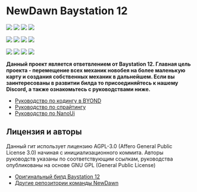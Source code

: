 # NewDawn Baystation 12
![](https://img.shields.io/codecov/c/github/newdawnstation/NewDawn?style=for-the-badge&token=b821c047-1d15-4721-83b6-ffbbe1e890a6) ![](https://img.shields.io/snyk/vulnerabilities/github/newdawnstation/NewDawn?style=for-the-badge) ![](https://img.shields.io/codefactor/grade/github/newdawnstation/NewDawn?style=for-the-badge) ![](https://img.shields.io/travis/newdawnstation/NewDawn?style=for-the-badge)

![](https://img.shields.io/github/issues-raw/newdawnstation/NewDawn?style=for-the-badge) ![](https://img.shields.io/github/issues-pr-raw/newdawnstation/NewDawn?style=for-the-badge) ![](https://img.shields.io/github/last-commit/newdawnstation/NewDawn/master?style=for-the-badge) ![](https://img.shields.io/github/license/newdawnstation/NewDawn?style=for-the-badge)

![](https://img.shields.io/github/forks/newdawnstation/NewDawn?label=Fork&style=for-the-badge) ![](https://img.shields.io/github/followers/newdawnstation?label=Follow&style=for-the-badge) ![](https://img.shields.io/github/watchers/newdawnstation/NewDawn?label=Watch&style=for-the-badge) ![](https://img.shields.io/discord/650814357118124044?style=for-the-badge)

**Данный проект является ответвлением от Baystation 12. Главная цель проекта - перемещение всех механик новобея на более маленькую карту и создания собственных механик в дальнейшем.
Если вы заинтересованы в развитии билда то присоединяйтесь к нашему Discord, а также ознакомьтесь с руководствами ниже.** 

- [Руководство по кодингу в BYOND][1]
- [Руководство по спрайтингу][2]
- [Руководство по NanoUi][3]

## Лицензия и авторы
Данный гит использует лицензию AGPL-3.0 (Affero General Public License 3.0) начиная с инициализационного коммита. 
Авторы руководств указаны по соответствующим ссылкам, руководства опубликованы на основе GNU GPL (General Public License)

- [Оригинальный билд Baystation 12][4] 
- [Другие репозитории команды NewDawn][5]

[1]: https://wiki.ss13.ru/index.php?title=All_about_the_code "All about the code "
[2]: https://wiki.ss13.ru/index.php?title=Guide_to_spriting "Guide to Spriting"
[3]: https://wiki.infinity-ss13.info/index.php?title=NanoUi "NanoUi"
[4]: https://github.com/Baystation12/Baystation12 "Original code "
[5]: https://github.com/newdawnstation "Main Title"